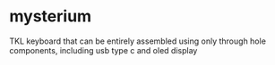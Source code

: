 # mysterium
 TKL keyboard that can be entirely assembled using only through hole components, including usb type c and oled display
